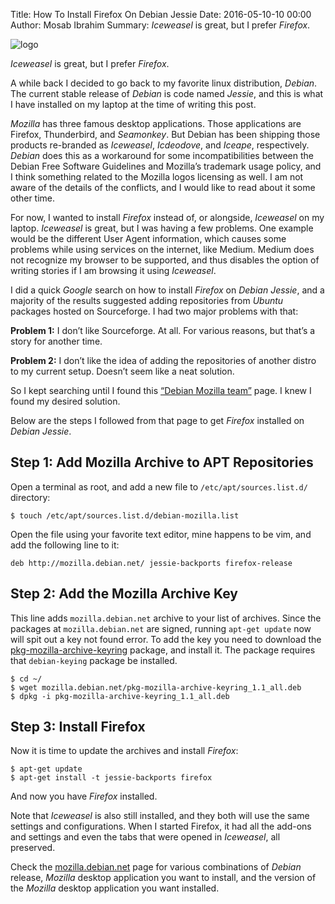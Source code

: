 Title: How To Install Firefox On Debian Jessie
Date: 2016-05-10-10 00:00
Author: Mosab Ibrahim
Summary: *Iceweasel* is great, but I prefer *Firefox*.

![logo]({attach}/images/firefox-iceweasel-debian.png)

*Iceweasel* is great, but I prefer *Firefox*.

A while back I decided to go back to my favorite linux distribution, *Debian*.
The current stable release of *Debian* is code named *Jessie*, and this is what
I have installed on my laptop at the time of writing this post.

*Mozilla* has three famous desktop applications. Those applications are Firefox,
Thunderbird, and *Seamonkey*. But Debian has been shipping those products
re-branded as *Iceweasel*, *Icdeodove*, and *Iceape*, respectively. *Debian*
does this as a workaround for some incompatibilities between the Debian Free
Software Guidelines and Mozilla’s trademark usage policy, and I think something
related to the Mozilla logos licensing as well. I am not aware of the details of
the conflicts, and I would like to read about it some other time.

For now, I wanted to install *Firefox* instead of, or alongside, *Iceweasel* on my
laptop. *Iceweasel* is great, but I was having a few problems. One example would
be the different User Agent information, which causes some problems while using
services on the internet, like Medium. Medium does not recognize my browser to be
supported, and thus disables the option of writing stories if I am browsing it
using *Iceweasel*.

I did a quick *Google* search on how to install *Firefox* on *Debian Jessie*,
and a majority of the results suggested adding repositories from *Ubuntu*
packages hosted on Sourceforge. I had two major problems with that:


**Problem 1:** I don’t like Sourceforge. At all. For various reasons, but that’s
a story for another time.

**Problem 2:** I don’t like the idea of adding the repositories of another
distro to my current setup. Doesn’t seem like a neat solution.

So I kept searching until I found this [“Debian Mozilla
team”](http://mozilla.debian.net/) page. I knew I found my desired solution.

Below are the steps I followed from that page to get *Firefox* installed on
*Debian Jessie*.

## Step 1: Add Mozilla Archive to APT Repositories

Open a terminal as root, and add a new file to `/etc/apt/sources.list.d/`
directory:

```
$ touch /etc/apt/sources.list.d/debian-mozilla.list
```

Open the file using your favorite text editor, mine happens to be vim, and add
the following line to it:

```
deb http://mozilla.debian.net/ jessie-backports firefox-release
```

## Step 2: Add the Mozilla Archive Key

This line adds `mozilla.debian.net` archive to your list of archives. Since the
packages at `mozilla.debian.net` are signed, running `apt-get update` now will
spit out a key not found error. To add the key you need to download the
[pkg-mozilla-archive-keyring](http://mozilla.debian.net/pkg-mozilla-archive-keyring_1.1_all.deb)
package, and install it. The package requires that `debian-keying` package be
installed.

```
$ cd ~/
$ wget mozilla.debian.net/pkg-mozilla-archive-keyring_1.1_all.deb
$ dpkg -i pkg-mozilla-archive-keyring_1.1_all.deb
```

## Step 3: Install Firefox

Now it is time to update the archives and install *Firefox*:

```
$ apt-get update
$ apt-get install -t jessie-backports firefox
```

And now you have *Firefox* installed.

Note that *Iceweasel* is also still installed, and they both will use the same
settings and configurations. When I started Firefox, it had all the add-ons and
settings and even the tabs that were opened in *Iceweasel*, all preserved.

Check the [mozilla.debian.net](http://mozilla.debian.net/) page for various
combinations of *Debian* release, *Mozilla* desktop application you want to
install, and the version of the *Mozilla* desktop application you want
installed.
